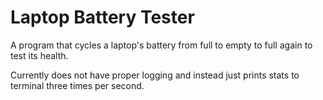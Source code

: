 # Laptop Battery Tester
 A program that cycles a laptop's battery from full to empty to full again to test its health.

 Currently does not have proper logging and instead just prints stats to terminal three times per second.
